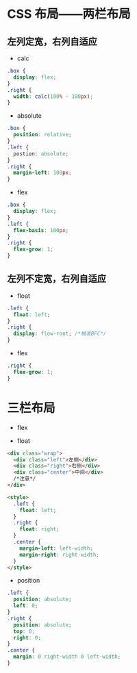 # CSS 布局——两栏布局

## 左列定宽，右列自适应

- calc

```css
.box {
  display: flex;
}
.right {
  width: calc(100% - 100px);
}
```

- absolute

```css
.box {
  position: relative;
}
.left {
  postion: absolute;
}
.right {
  margin-left: 100px;
}
```

- flex

```css
.box {
  display: flex;
}
.left {
  flex-basis: 100px;
}
.right {
  flex-grow: 1;
}
```

## 左列不定宽，右列自适应

- float

```css
.left {
  float: left;
}
.right {
  display: flow-root; /*触发BFC*/
}
```

- flex

```css
.right {
  flex-grow: 1;
}
```

# 三栏布局

- flex

- float

```html
<div class="wrap">
  <div class="left">左侧</div>
  <div class="right">右侧</div>
  <div class="center">中间</div>
  /*注意*/
</div>

<style>
  .left {
    float: left;
  }
  .right {
    float: right;
  }
  .center {
    margin-left: left-width;
    margin-right: right-width;
  }
</style>
```

- position

```css
.left {
  position: absolute;
  left: 0;
}
.right {
  position: absolute;
  top: 0;
  right: 0;
}
.center {
  margin: 0 right-width 0 left-width;
}
```
